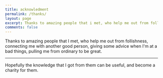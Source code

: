 ```yaml
---
title: acknowledment
permalink: /thanks/
layout: page
excerpt: Thanks to amazing people that i met, who help me out from follishness, connecting me with another good person, giving some advice when i'm at a bad things, pulling me from ordinary to be great.
comments: false
---
```


Thanks to amazing people that I met, who help me out from follishness, connecting me with another good person, giving some advice when I'm at a bad things, pulling me from ordinary to be great.

<hr>

Hopefully the knowledge that I got from them can be useful, and become a charity for them.
